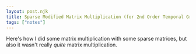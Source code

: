 ```yaml
---
layout: post.njk
title: Sparse Modified Matrix Multiplication (for 2nd Order Temporal Graph Neighbors)
tags: ["notes"]
---
```

Here's how I did some matrix multiplication with some sparse matrices, but also it wasn't really *quite* matrix multiplication.